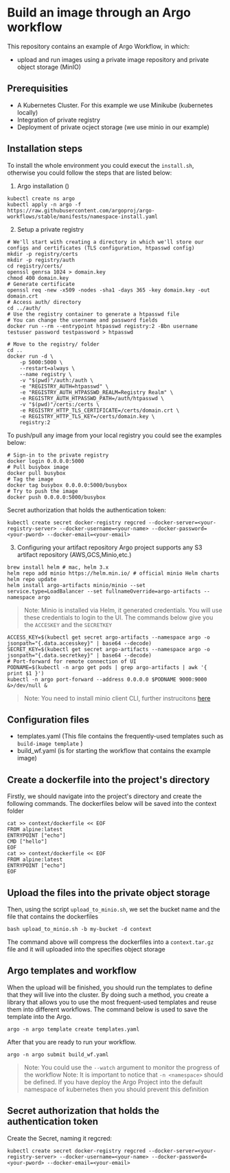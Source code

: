 # Build an image through an Argo workflow
This repository contains an example of Argo Workflow, in which:
- upload and run images using a private image repository and private object storage (MinIO) 

## Prerequisities
- A Kubernetes Cluster. For this example we use Minikube (kubernetes locally)
- Integration of private registry
- Deployment of private ocject storage (we use minio in our example) 

## Installation steps
To install the whole environment you could execut the `install.sh`, otherwise you could follow the steps that are listed below:
1. Argo installation ()
```shell
kubectl create ns argo
kubectl apply -n argo -f https://raw.githubusercontent.com/argoproj/argo-workflows/stable/manifests/namespace-install.yaml 
```
2. Setup a private registry
```shell
# We'll start with creating a directory in which we'll store our configs and certificates (TLS configuration, htpasswd config)
mkdir -p registry/certs 
mkdir -p registry/auth
cd registry/certs/
openssl genrsa 1024 > domain.key
chmod 400 domain.key
# Generate certificate 
openssl req -new -x509 -nodes -sha1 -days 365 -key domain.key -out domain.crt
# Access auth/ directory
cd ../auth/
# Use the registry container to generate a htpasswd file
# You can change the username and password fields
docker run --rm --entrypoint htpasswd registry:2 -Bbn username testuser password testpassword > htpasswd

# Move to the registry/ folder
cd ..
docker run -d \
    -p 5000:5000 \
    --restart=always \
    --name registry \
    -v "$(pwd)"/auth:/auth \
    -e "REGISTRY_AUTH=htpasswd" \
    -e "REGISTRY_AUTH_HTPASSWD_REALM=Registry Realm" \
    -e REGISTRY_AUTH_HTPASSWD_PATH=/auth/htpasswd \
    -v "$(pwd)"/certs:/certs \
    -e REGISTRY_HTTP_TLS_CERTIFICATE=/certs/domain.crt \
    -e REGISTRY_HTTP_TLS_KEY=/certs/domain.key \
    registry:2
```
To push/pull any image from your local registry you could see the examples below:
```shell
# Sign-in to the private registry
docker login 0.0.0.0:5000
# Pull busybox image
docker pull busybox
# Tag the image
docker tag busybox 0.0.0.0:5000/busybox
# Try to push the image
docker push 0.0.0.0:5000/busybox
```

Secret authorization that holds the authentication token:
```shell
kubectl create secret docker-registry regcred --docker-server=<your-registry-server> --docker-username=<your-name> --docker-password=<your-pword> --docker-email=<your-email>
```

3. Configuring your artifact repository
Argo project supports any S3 artifact repository (AWS,GCS,Minio,etc.)
```shell
brew install helm # mac, helm 3.x
helm repo add minio https://helm.min.io/ # official minio Helm charts
helm repo update
helm install argo-artifacts minio/minio --set service.type=LoadBalancer --set fullnameOverride=argo-artifacts --namespace argo
```
> Note: Minio is installed via Helm, it generated credentials. You will use these credentials to login to the UI. The commands below give you the `ACCESKEY` and the `SECRETKEY`
```shell
ACCESS_KEY=$(kubectl get secret argo-artifacts --namespace argo -o jsonpath="{.data.accesskey}" | base64 --decode)
SECRET_KEY=$(kubectl get secret argo-artifacts --namespace argo -o jsonpath="{.data.secretkey}" | base64 --decode)
# Port-forward for remote connection of UI
PODNAME=$(kubectl -n argo get pods | grep argo-artifacts | awk '{ print $1 }')
kubectl -n argo port-forward --address 0.0.0.0 $PODNAME 9000:9000  &>/dev/null &
```
> Note: You need to install minio client CLI, further instrucitons [here](https://docs.min.io/docs/minio-client-quickstart-guide.html)


## Configuration files 

<!-- There are four files that have to initialize to run the example:
- volume.yaml (It creates a persistent volume used as kaniko build context)
- volume-claim.yaml (The persistent volume used as kaniko build context) -->
- templates.yaml (This file contains the frequently-used templates such as `build-image template` )
- build_wf.yaml  (is for starting the workflow that contains the example image)


## Create a dockerfile into the project's directory
Firstly, we should navigate into the project's directory and create the following commands. The dockerfiles below will be saved into the context folder

```shell
cat >> context/dockerfile << EOF
FROM alpine:latest
ENTRYPOINT ["echo"]
CMD ["hello"]
EOF
cat >> context/dockerfile << EOF
FROM alpine:latest
ENTRYPOINT ["echo"]
EOF
```

## Upload the files into the private object storage
Then, using the script `upload_to_minio.sh`, we set the bucket name and the file that contains the dockerfiles
```shell
bash upload_to_minio.sh -b my-bucket -d context
```
The command above will compress the dockerfiles into a `context.tar.gz` file and it will uploaded into the specifies object storage 

## Argo templates and workflow 
When the upload will be finished, you should run the templates to define that they will live into the cluster. By doing such a method, you create a library that allows you to use the most frequent-used templates and reuse them into different workflows. The command below is used to save the template into the Argo.

```shell
argo -n argo template create templates.yaml
```
After that you are ready to run your workflow.
```shell
argo -n argo submit build_wf.yaml
```
> Note: You could use the `--watch` argument to monitor the progress of the workflow
> Note: It is important to notice that `-n <namespace>` should be defined. If you have deploy the Argo Project into the default namespace of kubernetes then you should prevent this definition 


## Secret authorization that holds the authentication token

Create the Secret, naming it regcred:

```shell
kubectl create secret docker-registry regcred --docker-server=<your-registry-server> --docker-username=<your-name> --docker-password=<your-pword> --docker-email=<your-email>
```